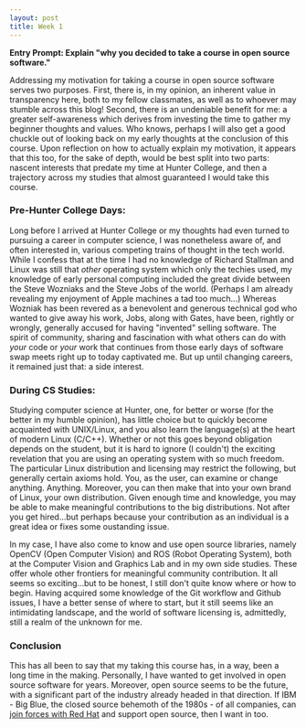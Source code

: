 ```yaml
---
layout: post
title: Week 1
---
```



**Entry Prompt: Explain "why you decided to take a course in open source software."**

Addressing my motivation for taking a course in open source software serves two purposes. First, there is, in my opinion, an inherent value in transparency here, both to my fellow classmates, as well as to whoever may stumble across this blog! Second, there is an undeniable benefit for me: a greater self-awareness which derives from investing the time to gather my beginner thoughts and values. Who knows, perhaps I will also get a good chuckle out of looking back on my early thoughts at the conclusion of this course. Upon reflection on how to actually explain my motivation, it appears that this too, for the sake of depth, would be best split into two parts: nascent interests that predate my time at Hunter College, and then a trajectory across my studies that almost guaranteed I would take this course. 

### Pre-Hunter College Days:
Long before I arrived at Hunter College or my thoughts had even turned to pursuing a career in computer science, I was nonetheless aware of, and often interested in, various competing trains of thought in the tech world. While I confess that at the time I had no knowledge of Richard Stallman and Linux was still that *other* operating system which only the techies used, my knowledge of early personal computing included the great divide between the Steve Wozniaks and the Steve Jobs of the world. (Perhaps I am already revealing my enjoyment of Apple machines a tad too much...) Whereas Wozniak has been revered as a benevolent and generous technical god who wanted to give away his work, Jobs, along with Gates, have been, rightly or wrongly, generally accused for having "invented" selling software. The spirit of community, sharing and fascination with what others can do with *your* code or *your* work that continues from those early days of software swap meets right up to today captivated me. But up until changing careers, it remained just that: a side interest.

### During CS Studies:
Studying computer science at Hunter, one, for better or worse (for the better in my humble opinion), has little choice but to quickly become acquainted with UNIX/Linux, and you also learn the language(s) at the heart of modern Linux (C/C++). Whether or not this goes beyond obligation depends on the student, but it is hard to ignore (I couldn't) the exciting revelation that you are using an operating system with so much freedom. The particular Linux distribution and licensing may restrict the following, but generally certain axioms hold. You, as the user, can examine or change anything. Anything. Moreover, you can then make that into your own brand of Linux, your own distribution. Given enough time and knowledge, you may be able to make meaningful contributions to the big distributions. Not after you get hired...but perhaps because your contribution as an individual is a great idea or fixes some oustanding issue. 

In my case, I have also come to know and use open source libraries, namely OpenCV (Open Computer Vision) and ROS (Robot Operating System), both at the Computer Vision and Graphics Lab and in my own side studies. These offer whole other frontiers for meaningful community contribution. It all seems so exciting...but to be honest, I still don't quite know where or how to begin. Having acquired some knowledge of the Git workflow and Github issues, I have a better sense of where to start, but it still seems like an intimidating landscape, and the world of software licensing is, admittedly, still a realm of the unknown for me. 

### Conclusion
This has all been to say that my taking this course has, in a way, been a long time in the making. Personally, I have wanted to get involved in open source software for years. Moreover, open source seems to be the future, with a significant part of the industry already headed in that direction. If IBM - Big Blue, the closed source behemoth of the 1980s - of all companies, can [join forces with Red Hat](https://www.ibm.com/cloud/redhat) and support open source, then I want in too.